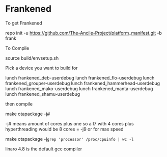 Frankened
=================
To get Frankened

repo init -u https://github.com/The-Ancile-Project/platform_manifest.git -b frank

To Compile

source build/envsetup.sh

Pick a device you want to build for

lunch frankened_deb-userdebug
lunch frankened_flo-userdebug
lunch frankened_grouper-userdebug
lunch frankened_hammerhead-userdebug
lunch frankened_mako-userdebug
lunch frankened_manta-userdebug
lunch frankened_shamu-userdebug

then compile

make otapackage -j#

-j# means amount of cores plus one so a I7 with 4 cores plus hyperthreading would be 8 cores = -j9
or for max speed

make otapackage -j`grep 'processor' /proc/cpuinfo | wc -l`

linaro 4.8 is the default gcc compiler 


